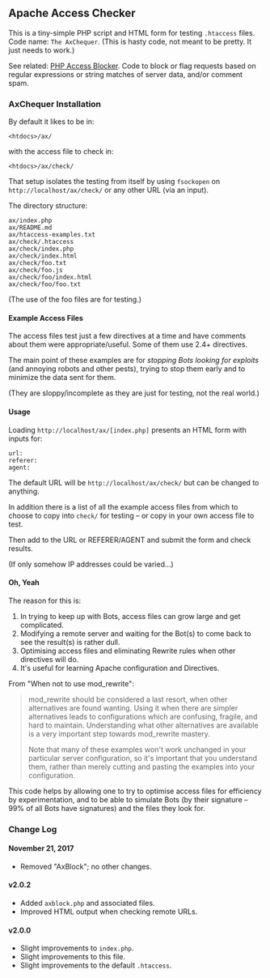 ## Apache Access Checker

This is a tiny-simple PHP script and HTML form for testing `.htaccess` files. 
Code name: `The AxChequer`. (This is hasty code, not meant to be pretty. It 
just needs to work.)

See related: [PHP Access Blocker](https://github.com/AndovaBegarin/AxBlock). Code to block or 
flag requests based on regular expressions or string matches of server data, 
and/or comment spam.

### AxChequer Installation

By default it likes to be in:

    <htdocs>/ax/

with the access file to check in:

    <htdocs>/ax/check/

That setup isolates the testing from itself by using `fsockopen` on 
`http://localhost/ax/check/` or any other URL (via an input).

The directory structure:

    ax/index.php
    ax/README.md
    ax/htaccess-examples.txt
    ax/check/.htaccess
    ax/check/index.php
    ax/check/index.html
    ax/check/foo.txt
    ax/check/foo.js
    ax/check/foo/index.html
    ax/check/foo/foo.txt
    
(The use of the foo files are for testing.)

#### Example Access Files

The access files test just a few directives at a time and have comments 
about them were appropriate/useful. Some of them use 2.4+ directives.

The main point of these examples are for *stopping Bots looking for exploits* 
(and annoying robots and other pests), trying to stop them early and to 
minimize the data sent for them.

(They are sloppy/incomplete as they are just for testing, not the real world.)

#### Usage

Loading `http://localhost/ax/[index.php]` presents an HTML form with 
inputs for:

    url:
    referer:
    agent:

The default URL will be `http://localhost/ax/check/` but can be changed to 
anything.

In addition there is a list of all the example access files from which to 
choose to copy into `check/` for testing &ndash; or copy in your own access 
file to test.

Then add to the URL or REFERER/AGENT and submit the form and check results.

(If only somehow IP addresses could be varied...)

#### Oh, Yeah

The reason for this is:

1. In trying to keep up with Bots, access files can grow large and get complicated.
2. Modifying a remote server and waiting for the Bot(s) to come back to see the result(s) is rather dull.
3. Optimising access files and eliminating Rewrite rules when other directives will do.
4. It's useful for learning Apache configuration and Directives.

From "When not to use mod_rewrite":

>mod_rewrite should be considered a last resort, when other alternatives are 
>found wanting. Using it when there are simpler alternatives leads to 
>configurations which are confusing, fragile, and hard to maintain. 
>Understanding what other alternatives are available is a very important step 
>towards mod_rewrite mastery.
>
>Note that many of these examples won't work unchanged in your particular server 
>configuration, so it's important that you understand them, rather than merely 
>cutting and pasting the examples into your configuration.

This code helps by allowing one to try to optimise access files for efficiency 
by experimentation, and to be able to simulate Bots (by their signature &ndash; 
99% of all Bots have signatures) and the files they look for.

### Change Log

#### November 21, 2017

* Removed "AxBlock"; no other changes.

#### v2.0.2

* Added `axblock.php` and associated files.
* Improved HTML output when checking remote URLs.

#### v2.0.0

* Slight improvements to `index.php`.
* Slight improvements to this file.
* Slight improvements to the default `.htaccess`.
